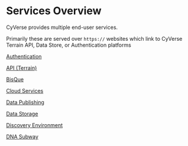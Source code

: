 # Services Overview

CyVerse provides multiple end-user services.

Primarily these are served over `https://` websites which link to CyVerse Terrain API, Data Store, or Authentication platforms

[Authentication](keycloak.md)

[API (Terrain)](api_overview.md)

[BisQue](bisque.md)

[Cloud Services](cloud.md)

[Data Publishing](dc.md)

[Data Storage](ds.md)

[Discovery Environment](de.md)

[DNA Subway](dnasubway.md)